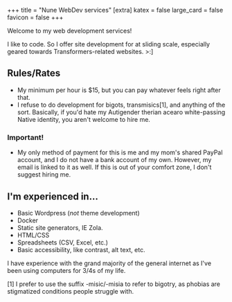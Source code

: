 +++
title = "Nune WebDev services"
[extra]
katex = false
large_card = false
favicon = false
+++

Welcome to my web development services!

I like to code. So I offer site development for at sliding scale, especially geared towards Transformers-related websites. >:]

## Rules/Rates
* My minimum per hour is $15, but you can pay whatever feels right after that.
* I refuse to do development for bigots, transmisics[1], and anything of the sort. Basically, if you'd hate my Autigender therian acearo white-passing Native identity, you aren't welcome to hire me.
### Important!
* My only method of payment for this is me and my mom's shared PayPal account, and I do not have a bank account of my own. However, my email is linked to it as well. If this is out of your comfort zone, I don't suggest hiring me.

## I'm experienced in...
* Basic Wordpress (*not* theme development)
* Docker
* Static site generators, IE Zola.
* HTML/CSS
* Spreadsheets (CSV, Excel, etc.)
* Basic accessibility, like contrast, alt text, etc.

I have experience with the grand majority of the general internet as I've been using computers for 3/4s of my life.

[1] I prefer to use the suffix -misic/-misia to refer to bigotry, as phobias are stigmatized conditions people struggle with.
